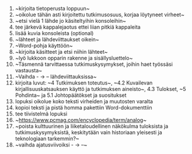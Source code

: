 1. ~kirjoita tietoperusta loppuun~
2. ~oikolue tähän asti kirjoitettu tutkimusosuus, korjaa löytyneet virheet~
3. ~etsi vielä 1 lähde jo käsiteltyihin konsoleihin~
4. tee järkevä kappalejaotus ettei liian pitkiä kappaleita
5. lisää kuvia konsoleista (optional)
6. ~lähteet ja lähdeviittaukset oikein~
7. ~Word-pohja käyttöön~
8. ~kirjoita käsitteet ja etsi niihin lähteet~
9. ~lyö lukkoon opparin rakenne ja sisällysluettelo~
10. ~Täsmennä tarvittaessa tutkimuskysymykset, joihin haet työssäsi vastausta~
11. ~Vaihda - -> –  lähdeviittauksissa~
12. kirjoita luvut: ~4 Tutkimuksen toteutus~, ~4.2 Kuvailevan kirjallisuuskatsauksen käyttö ja tutkimuksen aineisto~, 4.3 Tulokset, ~5 Pohdinta~ ja 5.1 Johtopäätökset ja suositukset
13. lopuksi oikolue koko teksti virheiden ja muutosten varalta
14. kopioi teksti ja pistä homma pakettiin Word-dokumenttiin
15. tee tiivistelmä lopuksi
16. ~https://www.pcmag.com/encyclopedia/term/analog~
17. ~poista kulttuurinen ja liiketaloudellinen näkökulma tuloksista ja tutkimuskysymyksistä, keskitytään vain historiaan yleisesti ja teknologiaan tarkemmin?~
18. ~vaihda ajatusviivoiksi - -> –~
